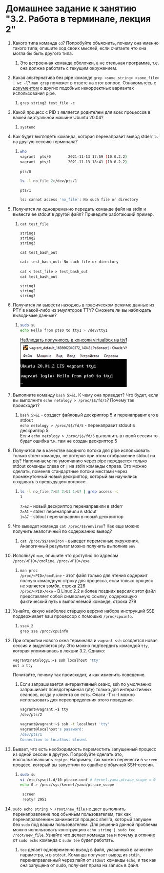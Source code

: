 # Домашнее задание к занятию "3.2. Работа в терминале, лекция 2"

1. Какого типа команда `cd`? Попробуйте объяснить, почему она именно такого типа; опишите ход своих мыслей, если считаете что она могла бы быть другого типа.
   1. Это встроенная команда оболочки, а не отельная программа, т.е. она должна работать с текущим окружением.
2. Какая альтернатива без pipe команде `grep <some_string> <some_file> | wc -l`? `man grep` поможет в ответе на этот вопрос. Ознакомьтесь с [документом](http://www.smallo.ruhr.de/award.html) о других подобных некорректных вариантах использования pipe.
   1. `grep string2 test_file -c`
3. Какой процесс с PID `1` является родителем для всех процессов в вашей виртуальной машине Ubuntu 20.04?
   1. `systemd`
4. Как будет выглядеть команда, которая перенаправит вывод stderr `ls` на другую сессию терминала?
   1. ```bash
      who
      vagrant  pts/0        2021-11-13 17:59 (10.0.2.2)
      vagrant  pts/1        2021-11-13 18:41 (10.0.2.2)
      ```
      `pts/0`
      ```bash
      ls -l no_file 2>/dev/pts/1
      ```
      `pts/1`
      ```bash
      ls: cannot access 'no_file': No such file or directory
      ```
5. Получится ли одновременно передать команде файл на stdin и вывести ее stdout в другой файл? Приведите работающий пример.
   1. `cat test_file`
      ```
      string1
      string2
      string3
      ```
      `cat test_bash_out`
      ```bash
      cat: test_bash_out: No such file or directory
      ```
      `cat < test_file > test_bash_out`  
      `cat test_bash_out`
      ```
      string1
      string2
      string3
      ```
6. Получится ли вывести находясь в графическом режиме данные из PTY в какой-либо из эмуляторов TTY? Сможете ли вы наблюдать выводимые данные?
   1. ```bash
      sudo su
      echo Hello from pts0 to tty1 > /dev/tty1
      ```
      Наблюдать получилось в консоли virtualbox на tty1
      ![img.png](img.png)
7. Выполните команду `bash 5>&1`. К чему она приведет? Что будет, если вы выполните `echo netology > /proc/$$/fd/5`? Почему так происходит?
   1. `bash 5>&1` - создаст файловый дескриптор 5 и перенаправит его в stdout  
      `echo netology > /proc/$$/fd/5` - перенаправит stdout в дескриптор 5  
      Если `echo netology > /proc/$$/fd/5` выполнить в новой сессии то будет ошибка т.к. там не создан дескриптор 5
8. Получится ли в качестве входного потока для pipe использовать только stderr команды, не потеряв при этом отображение stdout на pty? Напоминаем: по умолчанию через pipe передается только stdout команды слева от `|` на stdin команды справа.
Это можно сделать, поменяв стандартные потоки местами через промежуточный новый дескриптор, который вы научились создавать в предыдущем вопросе.
   1. ```bash
      ls -l no_file 7>&2 2>&1 1>&7 | grep access -c 
      1
      ```
      `7>&2` - новый дескриптор перенаправили в stderr  
      `2>&1` - stderr перенаправили в stdout  
      `1>&7` - stdout перенаправили в новый дескриптор
9. Что выведет команда `cat /proc/$$/environ`? Как еще можно получить аналогичный по содержанию вывод?
   1. `cat /proc/$$/environ` - выведет переменные окружения. Аналогичный результат можно получить выполнив `env`
10. Используя `man`, опишите что доступно по адресам `/proc/<PID>/cmdline`, `/proc/<PID>/exe`.
    1. `man proc`  
    `/proc/<PID>/cmdline` - этот файл только для чтения содержит полную командную строку для процесса, если только процесс не является зомби, строка 226  
    `/proc/<PID>/exe` - В Linux 2.2 и более поздних версиях этот файл представляет собой символьную ссылку, содержащую фактический путь к выполняемой команде, строка 279
11. Узнайте, какую наиболее старшую версию набора инструкций SSE поддерживает ваш процессор с помощью `/proc/cpuinfo`.
    1. `sse4_2`  
       `grep sse /proc/cpuinfo`
12. При открытии нового окна терминала и `vagrant ssh` создается новая сессия и выделяется pty. Это можно подтвердить командой `tty`, которая упоминалась в лекции 3.2. Однако:

     ```bash
     vagrant@netology1:~$ ssh localhost 'tty'
     not a tty
     ```

     Почитайте, почему так происходит, и как изменить поведение.
    1. Если запрашивается интерактивный сеанс, ssh по умолчанию запрашивает псевдотерминал (pty) только для интерактивных сеансов, когда у клиента он есть. Флаги -T и -t можно использовать для переопределения этого поведения.
       ```bash
       vagrant@vagrant:~$ tty
       /dev/pts/2
       ```
       ```bash
       vagrant@vagrant:~$ ssh -t localhost 'tty'
       vagrant@localhost's password:
       /dev/pts/1
       Connection to localhost closed.
       ```
13. Бывает, что есть необходимость переместить запущенный процесс из одной сессии в другую. Попробуйте сделать это, воспользовавшись `reptyr`. Например, так можно перенести в `screen` процесс, который вы запустили по ошибке в обычной SSH-сессии.
    1. ```bash
       sudo su
       vi /etc/sysctl.d/10-ptrace.conf # kernel.yama.ptrace_scope = 0
       echo 0 > /proc/sys/kernel/yama/ptrace_scope
       ```
       ```bash
        screen
        reptyr 2951
       ```
14. `sudo echo string > /root/new_file` не даст выполнить перенаправление под обычным пользователем, так как перенаправлением занимается процесс shell'а, который запущен без `sudo` под вашим пользователем. Для решения данной проблемы можно использовать конструкцию `echo string | sudo tee /root/new_file`. Узнайте что делает команда `tee` и почему в отличие от `sudo echo` команда с `sudo tee` будет работать.
    1. `tee` делает одновременно вывод в файл, указанный в качестве параметра, и в `stdout`.
Команда получает вывод из `stdin`, перенаправленный через пайп от `stdout` команды `echo`,
и так как она запущена от sudo, получает права на запись в файл.